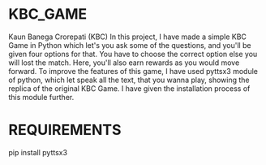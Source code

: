 # KBC_GAME
Kaun Banega Crorepati (KBC) In this project, I have made a simple KBC Game in Python which let's you ask some of the questions, and you'll be given four options for that. You have to choose the correct option else you will lost the match. Here, you'll also earn rewards as you would move forward. To improve the features of this game, I have used pyttsx3 module of python, which let speak all the text, that you wanna play, showing the replica of the original KBC Game. I have given the installation process of this module further.

# REQUIREMENTS
pip install pyttsx3
